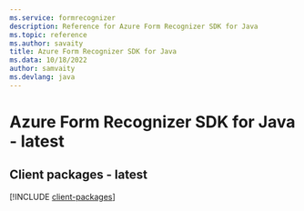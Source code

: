 ```yaml
---
ms.service: formrecognizer
description: Reference for Azure Form Recognizer SDK for Java
ms.topic: reference
ms.author: savaity
title: Azure Form Recognizer SDK for Java
ms.data: 10/18/2022
author: samvaity
ms.devlang: java
---
```

# Azure Form Recognizer SDK for Java - latest

## Client packages - latest
[!INCLUDE [client-packages](form-recognizer-client-index.md)]